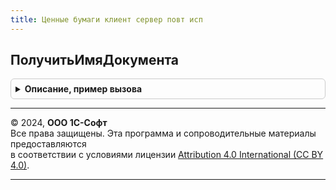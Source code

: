 ```yaml
---
title: Ценные бумаги клиент сервер повт исп
---
```



## ПолучитьИмяДокумента
<details style="margin: 1em 0; padding: 0.5em; border: 1px solid #ccc; border-radius: 6px;">

<summary style="font-weight: bold; cursor: pointer;">Описание, пример вызова</summary>

```bsl

Функция ПолучитьИмяДокумента(ВидФинансовогоИнструмента) Экспорт
```

Пример вызова
```bsl
Результат = ЦенныеБумагиКлиентСерверПовтИсп.ПолучитьИмяДокумента(ВидФинансовогоИнструмента) 
```
</details>

---

© 2024, **ООО 1С-Софт**  
Все права защищены. Эта программа и сопроводительные материалы предоставляются  
в соответствии с условиями лицензии [Attribution 4.0 International (CC BY 4.0)](https://creativecommons.org/licenses/by/4.0/legalcode).

---
